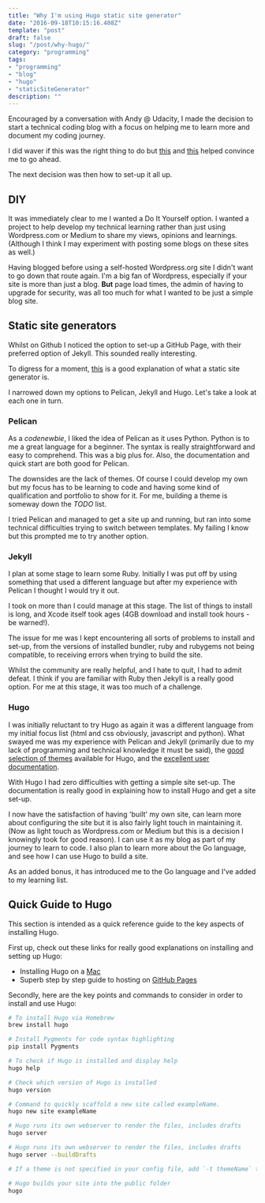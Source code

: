 ```yaml
---
title: "Why I'm using Hugo static site generator"
date: "2016-09-18T10:15:16.408Z"
template: "post"
draft: false
slug: "/post/why-hugo/"
category: "programming"
tags:
- "programming"
- "blog"
- "hugo"
- "staticSiteGenerator"
description: ""
---
```

Encouraged by a conversation with Andy @ Udacity, I made the decision to start a technical coding blog with a focus on helping me to learn more and document my coding journey.

I did waver if this was the right thing to do but [this](https://medium.freecodecamp.com/new-contributors-to-open-source-please-blog-more-920af14cffd#.ecg8qppwg) and [this](https://emptysqua.re/blog/write-an-excellent-programming-blog/) helped convince me to go ahead.

The next decision was then how to set-up it all up.

## DIY

It was immediately clear to me I wanted a Do It Yourself option. I wanted a project to help develop my technical learning rather than just using Wordpress.com or Medium to share my views, opinions and learnings. (Although I think I may experiment with posting some blogs on these sites as well.)

Having blogged before using a self-hosted Wordpress.org site I didn't want to go down that route again. I'm a big fan of Wordpress, especially if your site is more than just a blog. **But** page load times, the admin of having to upgrade for security, was all too much for what I wanted to be just a simple blog site.

## Static site generators

Whilst on Github I noticed the option to set-up a GitHub Page, with their preferred option of Jekyll. This sounded really interesting.

To digress for a moment, [this](https://gohugo.io/overview/introduction/) is a good explanation of what a static site generator is.

I narrowed down my options to Pelican, Jekyll and Hugo. Let's take a look at each one in turn.

### Pelican

As a *codenewbie*, I liked the idea of Pelican as it uses Python. Python is to me a great language for a beginner. The syntax is really straightforward and easy to comprehend. This was a big plus for. Also, the documentation and quick start are both good for Pelican.

The downsides are the lack of themes. Of course I could develop my own but my focus has to be learning to code and having some kind of qualification and portfolio to show for it. For me, building a theme is someway down the *TODO* list.

I tried Pelican and managed to get a site up and running, but ran into some technical difficulties trying to switch between templates. My failing I know but this prompted me to try
another option.

### Jekyll

I plan at some stage to learn some Ruby. Initially I was put off by using something that used a different language but after my experience with Pelican I thought I would try it out.

I took on more than I could manage at this stage. The list of things to install is long, and Xcode itself took ages (4GB download and install took hours - be warned!).

The issue for me was I kept encountering all sorts of problems to install and set-up, from the versions of installed bundler, ruby and rubygems not being compatible, to receiving errors
when trying to build the site.

Whilst the community are really helpful, and I hate to quit, I had to admit defeat. I think if you are familiar with Ruby then Jekyll is a really good option. For me at this stage, it was too much of a challenge.

### Hugo

I was initially reluctant to try Hugo as again it was a different language from my initial focus list (html and css obviously, javascript and python). What swayed me was my experience with Pelican and Jekyll (primarily due to my lack of programming and technical knowledge it must be said), the [good selection of themes](http://themes.gohugo.io/) available for Hugo, and the
[excellent user documentation](http://gohugo.io/).

With Hugo I had zero difficulties with getting a simple site set-up. The documentation is really good in explaining how to install Hugo and get a site set-up.

I now have the satisfaction of having 'built' my own site, can learn more about configuring the site but it is also fairly light touch in maintaining it. (Now as light touch as Wordpress.com or Medium but this is a decision I knowingly took for good reason). I can use it as my blog as part of my journey to learn to code. I also plan to learn more about the Go language, and see how I can use Hugo to build a site.

As an added bonus, it has introduced me to the Go language and I've added to my learning list.

## Quick Guide to Hugo

This section is intended as a quick reference guide to the key aspects of installing Hugo.

First up, check out these links for really good explanations on installing and setting up Hugo:

* Installing Hugo on a [Mac](http://gohugo.io/tutorials/installing-on-mac/)
* Superb step by step guide to hosting on [GitHub Pages](http://gohugo.io/tutorials/github-pages-blog/#introduction)

Secondly, here are the key points and commands to consider in order to install and use Hugo:

```bash
# To install Hugo via Homebrew
brew install hugo

# Install Pygments for code syntax highlighting
pip install Pygments

# To check if Hugo is installed and display help
hugo help

# Check which version of Hugo is installed
hugo version

# Command to quickly scaffold a new site called exampleName.
hugo new site exampleName

# Hugo runs its own webserver to render the files, includes drafts
hugo server

# Hugo runs its own webserver to render the files, includes drafts
hugo server --buildDrafts

# If a theme is not specified in your config file, add `-t themeName` to the command

# Hugo builds your site into the public folder
hugo
```
